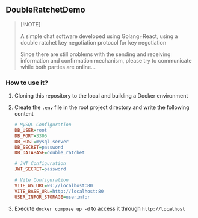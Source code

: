 ## DoubleRatchetDemo

>   [!NOTE]
>
>   A simple chat software developed using Golang+React, using a double ratchet key negotiation protocol for key negotiation
>
>   Since there are still problems with the sending and receiving information and confirmation mechanism, please try to communicate while both parties are online...

### How to use it?

1.  Cloning this repository to the local and building a Docker environment

2.  Create the `.env` file in the root project directory and write the following content

    ```ini
    # MySQL Configuration
    DB_USER=root
    DB_PORT=3306
    DB_HOST=mysql-server
    DB_SECRET=password
    DB_DATABASE=double_ratchet
    
    # JWT Configuration
    JWT_SECRET=password
    
    # Vite Configuration
    VITE_WS_URL=ws://localhost:80
    VITE_BASE_URL=http://localhost:80
    USER_INFOR_STORAGE=userinfor
    ```

3.  Execute `docker compose up -d` to access it through `http://localhost`
